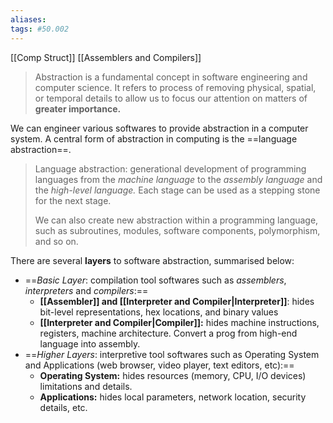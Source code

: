 ```yaml
---
aliases:
tags: #50.002
---
```

[[Comp Struct]]
[[Assemblers and Compilers]]

>Abstraction is a fundamental concept in software engineering and computer science. It refers to process of removing physical, spatial, or temporal details to allow us to focus our attention on matters of **greater importance.**

We can engineer various softwares to provide abstraction in a computer system. A central form of abstraction in computing is the ==language abstraction==.

> Language abstraction: generational development of programming languages from the _machine language_ to the _assembly language_ and the _high-level language._ Each stage can be used as a stepping stone for the next stage.
>
> We can also create new abstraction within a programming language, such as subroutines, modules, software components, polymorphism, and so on.

There are several **layers** to software abstraction, summarised below:

-   ==_Basic Layer_: compilation tool softwares such as _assemblers_, _interpreters_ and _compilers_:==
    -   **[[Assembler]] and [[Interpreter and Compiler|Interpreter]]**: hides bit-level representations, hex locations, and binary values
    -   **[[Interpreter and Compiler|Compiler]]:** hides machine instructions, registers, machine architecture. Convert a prog from high-end language into assembly.
-   ==_Higher Layers_: interpretive tool softwares such as Operating System and Applications (web browser, video player, text editors, etc):==
    -   **Operating System:** hides resources (memory, CPU, I/O devices) limitations and details.
    -   **Applications:** hides local parameters, network location, security details, etc.